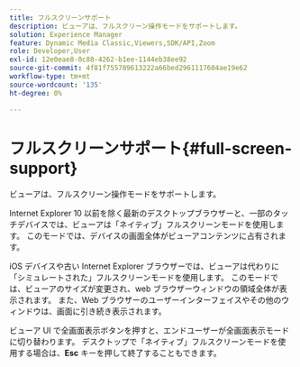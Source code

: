 ```yaml
---
title: フルスクリーンサポート
description: ビューアは、フルスクリーン操作モードをサポートします。
solution: Experience Manager
feature: Dynamic Media Classic,Viewers,SDK/API,Zoom
role: Developer,User
exl-id: 12e0eae8-0c88-4262-b1ee-1144eb38ee92
source-git-commit: 4f81f755789613222a66bed2961117604ae19e62
workflow-type: tm+mt
source-wordcount: '135'
ht-degree: 0%

---
```


# フルスクリーンサポート{#full-screen-support}

ビューアは、フルスクリーン操作モードをサポートします。

Internet Explorer 10 以前を除く最新のデスクトップブラウザーと、一部のタッチデバイスでは、ビューアは「ネイティブ」フルスクリーンモードを使用します。 このモードでは、デバイスの画面全体がビューアコンテンツに占有されます。

iOS デバイスや古い Internet Explorer ブラウザーでは、ビューアは代わりに「シミュレートされた」フルスクリーンモードを使用します。 このモードでは、ビューアのサイズが変更され、web ブラウザーウィンドウの領域全体が表示されます。 また、Web ブラウザーのユーザーインターフェイスやその他のウィンドウは、画面に引き続き表示されます。

ビューア UI で全画面表示ボタンを押すと、エンドユーザーが全画面表示モードに切り替わります。 デスクトップで「ネイティブ」フルスクリーンモードを使用する場合は、**Esc** キーを押して終了することもできます。
